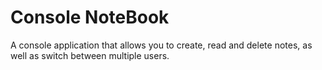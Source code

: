 # Console NoteBook

A console application that allows you to create, read and delete notes, as well as switch between multiple users.
